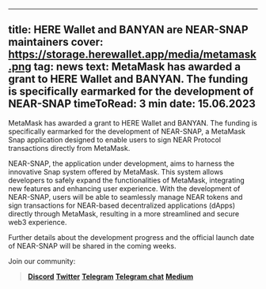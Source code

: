 -----
title: HERE Wallet and BANYAN are NEAR-SNAP maintainers
cover: https://storage.herewallet.app/media/metamask.png
tag: news
text: MetaMask has awarded a grant to HERE Wallet and BANYAN. The funding is specifically earmarked for the development of NEAR-SNAP
timeToRead: 3 min
date: 15.06.2023
-----




MetaMask has awarded a grant to HERE Wallet and BANYAN. The funding is specifically earmarked for the development of NEAR-SNAP, a MetaMask Snap application designed to enable users to sign NEAR Protocol transactions directly from MetaMask.

NEAR-SNAP, the application under development, aims to harness the innovative Snap system offered by MetaMask. This system allows developers to safely expand the functionalities of MetaMask, integrating new features and enhancing user experience. With the development of NEAR-SNAP, users will be able to seamlessly manage NEAR tokens and sign transactions for NEAR-based decentralized applications (dApps) directly through MetaMask, resulting in a more streamlined and secure web3 experience.

Further details about the development progress and the official launch date of NEAR-SNAP will be shared in the coming weeks.

Join our community:
> [**Discord**](https://discord.gg/AfB5cvtFXH)
> [**Twitter**](https://twitter.com/here_wallet)
> [**Telegram**](https://t.me/herewallet)
> [**Telegram chat**](https://t.me/herewalletchat)
> [**Medium**](https://medium.com/@nearhere)